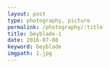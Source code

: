 ```yaml
---
layout: post
type: photography, picture
permalink: /photography/:title
title: beyblade-1
date: 2016-07-08
keyword: beyblade
imgpath: 1.jpg
---
```



